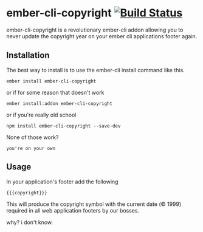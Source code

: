 # ember-cli-copyright [![Build Status](https://travis-ci.org/drewnichols/ember-cli-copyright.svg)](https://travis-ci.org/drewnichols/ember-cli-copyright)

ember-cli-copyright is a revolutionary ember-cli addon allowing you to never update the copyright year on your ember cli applications footer again.

## Installation

The best way to install is to use the ember-cli install command like this. 
```
ember install ember-cli-copyright
```
or if for some reason that doesn't work 
```
ember install:addon ember-cli-copyright
```
or if you're really old school
```
npm install ember-cli-copyright --save-dev
```

None of those work? 

```
you're on your own 
```

## Usage

In your application's footer add the following

```
{{{copyright}}}
```

This will produce the copyright symbol with the current date (&copy; 1999) required in all web application footers by our bosses. 

why? i don't know.
